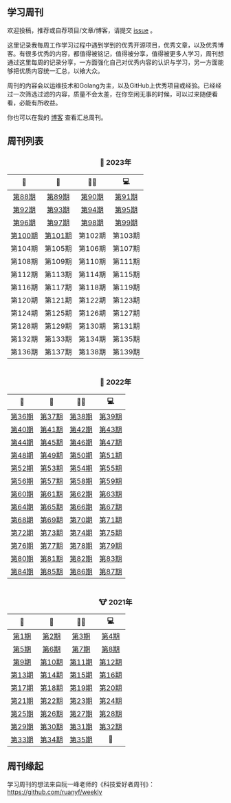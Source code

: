 ## 学习周刊

欢迎投稿，推荐或自荐项目/文章/博客，请提交 [issue](https://github.com/eryajf/Learning-Weekly/issues/new/choose) 。

这里记录我每周工作学习过程中遇到学到的优秀开源项目，优秀文章，以及优秀博客。有很多优秀的内容，都值得被铭记，值得被分享，值得被更多人学习，周刊想通过这里每周的记录分享，一方面强化自己对优秀内容的认识与学习，另一方面能够把优质内容统一汇总，以飨大众。

周刊的内容会以运维技术和Golang为主，以及GitHub上优秀项目或经验。已经经过一次筛选过滤的内容，质量不会太差，在你空闲无事的时候，可以过来随便看看，必能有所收益。

你也可以在我的 [博客](https://wiki.eryajf.net/learning-weekly/) 查看汇总周刊。

## 周刊列表

<div align="center">

### 🐰 2023年


|    📝    |    📔    |   👨‍💻    |    💻    |
| :-----: | :-----: | :-----: | :-----: |
| [第88期](./docs/03.2023%E5%B9%B4/01.%E5%AD%A6%E4%B9%A0%E5%91%A8%E5%88%8A-%E6%80%BB%E7%AC%AC88%E6%9C%9F-2023%E5%B9%B4%E7%AC%AC01%E5%91%A8.md)  | [第89期](./docs/03.2023%E5%B9%B4/2.%E5%AD%A6%E4%B9%A0%E5%91%A8%E5%88%8A-%E6%80%BB%E7%AC%AC89%E6%9C%9F-2023%E5%B9%B4%E7%AC%AC02%E5%91%A8.md)  | [第90期](./docs/03.2023%E5%B9%B4/03.%E5%AD%A6%E4%B9%A0%E5%91%A8%E5%88%8A-%E6%80%BB%E7%AC%AC90%E6%9C%9F-2023%E5%B9%B4%E7%AC%AC03%E5%91%A8.md)  | [第91期](./docs/03.2023%E5%B9%B4/04.%E5%AD%A6%E4%B9%A0%E5%91%A8%E5%88%8A-%E6%80%BB%E7%AC%AC91%E6%9C%9F-2023%E5%B9%B4%E7%AC%AC04%E5%91%A8.md)  |
| [第92期](./docs/03.2023%E5%B9%B4/05.%E5%AD%A6%E4%B9%A0%E5%91%A8%E5%88%8A-%E6%80%BB%E7%AC%AC92%E6%9C%9F-2023%E5%B9%B4%E7%AC%AC05%E5%91%A8.md)  | [第93期](./docs/03.2023%E5%B9%B4/06.%E5%AD%A6%E4%B9%A0%E5%91%A8%E5%88%8A-%E6%80%BB%E7%AC%AC93%E6%9C%9F-2023%E5%B9%B4%E7%AC%AC06%E5%91%A8.md)  | [第94期](./docs/03.2023%E5%B9%B4/07.%E5%AD%A6%E4%B9%A0%E5%91%A8%E5%88%8A-%E6%80%BB%E7%AC%AC94%E6%9C%9F-2023%E5%B9%B4%E7%AC%AC07%E5%91%A8.md)  | [第95期](./docs/03.2023%E5%B9%B4/08.%E5%AD%A6%E4%B9%A0%E5%91%A8%E5%88%8A-%E6%80%BB%E7%AC%AC95%E6%9C%9F-2023%E5%B9%B4%E7%AC%AC08%E5%91%A8.md)  |
| [第96期](./docs/03.2023%E5%B9%B4/09.%E5%AD%A6%E4%B9%A0%E5%91%A8%E5%88%8A-%E6%80%BB%E7%AC%AC96%E6%9C%9F-2023%E5%B9%B4%E7%AC%AC09%E5%91%A8.md)  | [第97期](./docs/03.2023%E5%B9%B4/10.%E5%AD%A6%E4%B9%A0%E5%91%A8%E5%88%8A-%E6%80%BB%E7%AC%AC97%E6%9C%9F-2023%E5%B9%B4%E7%AC%AC10%E5%91%A8.md)  | [第98期](./docs/03.2023%E5%B9%B4/11.%E5%AD%A6%E4%B9%A0%E5%91%A8%E5%88%8A-%E6%80%BB%E7%AC%AC98%E6%9C%9F-2023%E5%B9%B4%E7%AC%AC11%E5%91%A8.md)  | [第99期](./docs/03.2023%E5%B9%B4/12.%E5%AD%A6%E4%B9%A0%E5%91%A8%E5%88%8A-%E6%80%BB%E7%AC%AC99%E6%9C%9F-2023%E5%B9%B4%E7%AC%AC12%E5%91%A8.md)  |
| [第100期](./docs/03.2023%E5%B9%B4/13.%E5%AD%A6%E4%B9%A0%E5%91%A8%E5%88%8A-%E6%80%BB%E7%AC%AC100%E6%9C%9F-2023%E5%B9%B4%E7%AC%AC13%E5%91%A8.md) | [第101期](./docs/03.2023%E5%B9%B4/14.%E5%AD%A6%E4%B9%A0%E5%91%A8%E5%88%8A-%E6%80%BB%E7%AC%AC101%E6%9C%9F-2023%E5%B9%B4%E7%AC%AC14%E5%91%A8.md) | 第102期 | 第103期 |
| 第104期 | 第105期 | 第106期 | 第107期 |
| 第108期 | 第109期 | 第110期 | 第111期 |
| 第112期 | 第113期 | 第114期 | 第115期 |
| 第116期 | 第117期 | 第118期 | 第119期 |
| 第120期 | 第121期 | 第122期 | 第123期 |
| 第124期 | 第125期 | 第126期 | 第127期 |
| 第128期 | 第129期 | 第130期 | 第131期 |
| 第132期 | 第133期 | 第134期 | 第135期 |
| 第136期 | 第137期 | 第138期 | 第139期 |

<img src="https://camo.githubusercontent.com/82291b0fe831bfc6781e07fc5090cbd0a8b912bb8b8d4fec0696c881834f81ac/68747470733a2f2f70726f626f742e6d656469612f394575424971676170492e676966"
width="800"  height="3">

### 🐯 2022年


|   📝    |   📔    |   👨‍💻   |   💻    |
| :----: | :----: | :----: | :----: |
| [第36期](https://github.com/eryajf/Learning-Weekly/blob/main/docs/02.2022%E5%B9%B4/01.%E5%AD%A6%E4%B9%A0%E5%91%A8%E5%88%8A-%E6%80%BB%E7%AC%AC36%E6%9C%9F-2022%E5%B9%B4%E7%AC%AC01%E5%91%A8.md) | [第37期](https://github.com/eryajf/Learning-Weekly/blob/main/docs/02.2022%E5%B9%B4/02.%E5%AD%A6%E4%B9%A0%E5%91%A8%E5%88%8A-%E6%80%BB%E7%AC%AC37%E6%9C%9F-2022%E5%B9%B4%E7%AC%AC02%E5%91%A8.md) | [第38期](https://github.com/eryajf/Learning-Weekly/blob/main/docs/02.2022%E5%B9%B4/03.%E5%AD%A6%E4%B9%A0%E5%91%A8%E5%88%8A-%E6%80%BB%E7%AC%AC38%E6%9C%9F-2022%E5%B9%B4%E7%AC%AC03%E5%91%A8.md) | [第39期](https://github.com/eryajf/Learning-Weekly/blob/main/docs/02.2022%E5%B9%B4/04.%E5%AD%A6%E4%B9%A0%E5%91%A8%E5%88%8A-%E6%80%BB%E7%AC%AC39%E6%9C%9F-2022%E5%B9%B4%E7%AC%AC04%E5%91%A8.md) |
| [第40期](https://github.com/eryajf/Learning-Weekly/blob/main/docs/02.2022%E5%B9%B4/05.%E5%AD%A6%E4%B9%A0%E5%91%A8%E5%88%8A-%E6%80%BB%E7%AC%AC40%E6%9C%9F-2022%E5%B9%B4%E7%AC%AC05%E5%91%A8.md) | [第41期](https://github.com/eryajf/Learning-Weekly/blob/main/docs/02.2022%E5%B9%B4/06.%E5%AD%A6%E4%B9%A0%E5%91%A8%E5%88%8A-%E6%80%BB%E7%AC%AC41%E6%9C%9F-2022%E5%B9%B4%E7%AC%AC06%E5%91%A8.md) | [第42期](https://github.com/eryajf/Learning-Weekly/blob/main/docs/02.2022%E5%B9%B4/07.%E5%AD%A6%E4%B9%A0%E5%91%A8%E5%88%8A-%E6%80%BB%E7%AC%AC42%E6%9C%9F-2022%E5%B9%B4%E7%AC%AC07%E5%91%A8.md) | [第43期](https://github.com/eryajf/Learning-Weekly/blob/main/docs/02.2022%E5%B9%B4/08.%E5%AD%A6%E4%B9%A0%E5%91%A8%E5%88%8A-%E6%80%BB%E7%AC%AC43%E6%9C%9F-2022%E5%B9%B4%E7%AC%AC08%E5%91%A8.md) |
| [第44期](https://github.com/eryajf/Learning-Weekly/blob/main/docs/02.2022%E5%B9%B4/09.%E5%AD%A6%E4%B9%A0%E5%91%A8%E5%88%8A-%E6%80%BB%E7%AC%AC44%E6%9C%9F-2022%E5%B9%B4%E7%AC%AC09%E5%91%A8.md) | [第45期](https://github.com/eryajf/Learning-Weekly/blob/main/docs/02.2022%E5%B9%B4/10.%E5%AD%A6%E4%B9%A0%E5%91%A8%E5%88%8A-%E6%80%BB%E7%AC%AC45%E6%9C%9F-2022%E5%B9%B4%E7%AC%AC10%E5%91%A8.md) | [第46期](https://github.com/eryajf/Learning-Weekly/blob/main/docs/02.2022%E5%B9%B4/11.%E5%AD%A6%E4%B9%A0%E5%91%A8%E5%88%8A-%E6%80%BB%E7%AC%AC46%E6%9C%9F-2022%E5%B9%B4%E7%AC%AC11%E5%91%A8.md) | [第47期](https://github.com/eryajf/Learning-Weekly/blob/main/docs/02.2022%E5%B9%B4/12.%E5%AD%A6%E4%B9%A0%E5%91%A8%E5%88%8A-%E6%80%BB%E7%AC%AC47%E6%9C%9F-2022%E5%B9%B4%E7%AC%AC12%E5%91%A8.md) |
| [第48期](https://github.com/eryajf/Learning-Weekly/blob/main/docs/02.2022%E5%B9%B4/13.%E5%AD%A6%E4%B9%A0%E5%91%A8%E5%88%8A-%E6%80%BB%E7%AC%AC48%E6%9C%9F-2022%E5%B9%B4%E7%AC%AC13%E5%91%A8.md) | [第49期](https://github.com/eryajf/Learning-Weekly/blob/main/docs/02.2022%E5%B9%B4/14.%E5%AD%A6%E4%B9%A0%E5%91%A8%E5%88%8A-%E6%80%BB%E7%AC%AC49%E6%9C%9F-2022%E5%B9%B4%E7%AC%AC14%E5%91%A8.md) | [第50期](https://github.com/eryajf/Learning-Weekly/blob/main/docs/02.2022%E5%B9%B4/15.%E5%AD%A6%E4%B9%A0%E5%91%A8%E5%88%8A-%E6%80%BB%E7%AC%AC50%E6%9C%9F-2022%E5%B9%B4%E7%AC%AC15%E5%91%A8.md) | [第51期](https://github.com/eryajf/Learning-Weekly/blob/main/docs/02.2022%E5%B9%B4/16.%E5%AD%A6%E4%B9%A0%E5%91%A8%E5%88%8A-%E6%80%BB%E7%AC%AC51%E6%9C%9F-2022%E5%B9%B4%E7%AC%AC16%E5%91%A8.md) |
|[第52期](https://github.com/eryajf/Learning-Weekly/blob/main/docs/02.2022%E5%B9%B4/17.%E5%AD%A6%E4%B9%A0%E5%91%A8%E5%88%8A-%E6%80%BB%E7%AC%AC52%E6%9C%9F-2022%E5%B9%B4%E7%AC%AC17%E5%91%A8.md) | [第53期](https://github.com/eryajf/Learning-Weekly/blob/main/docs/02.2022%E5%B9%B4/18.%E5%AD%A6%E4%B9%A0%E5%91%A8%E5%88%8A-%E6%80%BB%E7%AC%AC53%E6%9C%9F-2022%E5%B9%B4%E7%AC%AC18%E5%91%A8.md) | [第54期](https://github.com/eryajf/Learning-Weekly/blob/main/docs/02.2022%E5%B9%B4/19.%E5%AD%A6%E4%B9%A0%E5%91%A8%E5%88%8A-%E6%80%BB%E7%AC%AC54%E6%9C%9F-2022%E5%B9%B4%E7%AC%AC19%E5%91%A8.md) | [第55期](https://github.com/eryajf/Learning-Weekly/blob/main/docs/02.2022%E5%B9%B4/20.%E5%AD%A6%E4%B9%A0%E5%91%A8%E5%88%8A-%E6%80%BB%E7%AC%AC55%E6%9C%9F-2022%E5%B9%B4%E7%AC%AC20%E5%91%A8.md) |
|[第56期](https://github.com/eryajf/Learning-Weekly/blob/main/docs/02.2022%E5%B9%B4/21.%E5%AD%A6%E4%B9%A0%E5%91%A8%E5%88%8A-%E6%80%BB%E7%AC%AC56%E6%9C%9F-2022%E5%B9%B4%E7%AC%AC21%E5%91%A8.md) | [第57期](https://github.com/eryajf/Learning-Weekly/blob/main/docs/02.2022%E5%B9%B4/22.%E5%AD%A6%E4%B9%A0%E5%91%A8%E5%88%8A-%E6%80%BB%E7%AC%AC57%E6%9C%9F-2022%E5%B9%B4%E7%AC%AC22%E5%91%A8.md) | [第58期](https://github.com/eryajf/Learning-Weekly/blob/main/docs/02.2022%E5%B9%B4/23.%E5%AD%A6%E4%B9%A0%E5%91%A8%E5%88%8A-%E6%80%BB%E7%AC%AC58%E6%9C%9F-2022%E5%B9%B4%E7%AC%AC23%E5%91%A8.md) | [第59期](https://github.com/eryajf/learning-weekly/blob/main/docs/02.2022%E5%B9%B4/24.%E5%AD%A6%E4%B9%A0%E5%91%A8%E5%88%8A-%E6%80%BB%E7%AC%AC59%E6%9C%9F-2022%E5%B9%B4%E7%AC%AC24%E5%91%A8.md) |
|[第60期](https://github.com/eryajf/learning-weekly/blob/main/docs/02.2022%E5%B9%B4/25.%E5%AD%A6%E4%B9%A0%E5%91%A8%E5%88%8A-%E6%80%BB%E7%AC%AC60%E6%9C%9F-2022%E5%B9%B4%E7%AC%AC25%E5%91%A8.md) | [第61期](https://github.com/eryajf/learning-weekly/blob/main/docs/02.2022%E5%B9%B4/26.%E5%AD%A6%E4%B9%A0%E5%91%A8%E5%88%8A-%E6%80%BB%E7%AC%AC61%E6%9C%9F-2022%E5%B9%B4%E7%AC%AC26%E5%91%A8.md) | [第62期](https://github.com/eryajf/learning-weekly/blob/main/docs/02.2022%E5%B9%B4/27.%E5%AD%A6%E4%B9%A0%E5%91%A8%E5%88%8A-%E6%80%BB%E7%AC%AC62%E6%9C%9F-2022%E5%B9%B4%E7%AC%AC27%E5%91%A8.md) | [第63期](./docs/02.2022%E5%B9%B4/28.%E5%AD%A6%E4%B9%A0%E5%91%A8%E5%88%8A-%E6%80%BB%E7%AC%AC63%E6%9C%9F-2022%E5%B9%B4%E7%AC%AC28%E5%91%A8.md) |
|[第64期](./docs/02.2022%E5%B9%B4/29.%E5%AD%A6%E4%B9%A0%E5%91%A8%E5%88%8A-%E6%80%BB%E7%AC%AC64%E6%9C%9F-2022%E5%B9%B4%E7%AC%AC29%E5%91%A8.md) | [第65期](./docs/02.2022%E5%B9%B4/30.%E5%AD%A6%E4%B9%A0%E5%91%A8%E5%88%8A-%E6%80%BB%E7%AC%AC65%E6%9C%9F-2022%E5%B9%B4%E7%AC%AC30%E5%91%A8.md) | [第66期](./docs/02.2022%E5%B9%B4/31.%E5%AD%A6%E4%B9%A0%E5%91%A8%E5%88%8A-%E6%80%BB%E7%AC%AC66%E6%9C%9F-2022%E5%B9%B4%E7%AC%AC31%E5%91%A8.md) | [第67期](./docs/02.2022%E5%B9%B4/32.%E5%AD%A6%E4%B9%A0%E5%91%A8%E5%88%8A-%E6%80%BB%E7%AC%AC67%E6%9C%9F-2022%E5%B9%B4%E7%AC%AC32%E5%91%A8.md) |
|[第68期](./docs/02.2022%E5%B9%B4/33.%E5%AD%A6%E4%B9%A0%E5%91%A8%E5%88%8A-%E6%80%BB%E7%AC%AC68%E6%9C%9F-2022%E5%B9%B4%E7%AC%AC33%E5%91%A8.md) | [第69期](./docs/02.2022%E5%B9%B4/34.%E5%AD%A6%E4%B9%A0%E5%91%A8%E5%88%8A-%E6%80%BB%E7%AC%AC69%E6%9C%9F-2022%E5%B9%B4%E7%AC%AC34%E5%91%A8.md) | [第70期](./docs/02.2022%E5%B9%B4/35.%E5%AD%A6%E4%B9%A0%E5%91%A8%E5%88%8A-%E6%80%BB%E7%AC%AC70%E6%9C%9F-2022%E5%B9%B4%E7%AC%AC35%E5%91%A8.md) | [第71期](./docs/02.2022%E5%B9%B4/36.%E5%AD%A6%E4%B9%A0%E5%91%A8%E5%88%8A-%E6%80%BB%E7%AC%AC71%E6%9C%9F-2022%E5%B9%B4%E7%AC%AC36%E5%91%A8.md) |
|[第72期](./docs/02.2022%E5%B9%B4/37.%E5%AD%A6%E4%B9%A0%E5%91%A8%E5%88%8A-%E6%80%BB%E7%AC%AC72%E6%9C%9F-2022%E5%B9%B4%E7%AC%AC37%E5%91%A8.md) | [第73期](./docs/02.2022%E5%B9%B4/38.%E5%AD%A6%E4%B9%A0%E5%91%A8%E5%88%8A-%E6%80%BB%E7%AC%AC73%E6%9C%9F-2022%E5%B9%B4%E7%AC%AC38%E5%91%A8.md) | [第74期](./docs/02.2022%E5%B9%B4/39.%E5%AD%A6%E4%B9%A0%E5%91%A8%E5%88%8A-%E6%80%BB%E7%AC%AC74%E6%9C%9F-2022%E5%B9%B4%E7%AC%AC39%E5%91%A8.md) | [第75期](./docs/02.2022%E5%B9%B4/40.%E5%AD%A6%E4%B9%A0%E5%91%A8%E5%88%8A-%E6%80%BB%E7%AC%AC75%E6%9C%9F-2022%E5%B9%B4%E7%AC%AC40%E5%91%A8.md) |
|[第76期](./docs/02.2022%E5%B9%B4/41.%E5%AD%A6%E4%B9%A0%E5%91%A8%E5%88%8A-%E6%80%BB%E7%AC%AC76%E6%9C%9F-2022%E5%B9%B4%E7%AC%AC41%E5%91%A8.md) | [第77期](./docs/02.2022%E5%B9%B4/42.%E5%AD%A6%E4%B9%A0%E5%91%A8%E5%88%8A-%E6%80%BB%E7%AC%AC78%E6%9C%9F-2022%E5%B9%B4%E7%AC%AC43%E5%91%A8.md) | [第78期](./docs/02.2022%E5%B9%B4/43.%E5%AD%A6%E4%B9%A0%E5%91%A8%E5%88%8A-%E6%80%BB%E7%AC%AC78%E6%9C%9F-2022%E5%B9%B4%E7%AC%AC43%E5%91%A8.md) | [第79期](./docs/02.2022%E5%B9%B4/44.%E5%AD%A6%E4%B9%A0%E5%91%A8%E5%88%8A-%E6%80%BB%E7%AC%AC79%E6%9C%9F-2022%E5%B9%B4%E7%AC%AC44%E5%91%A8.md) |
|[第80期](./docs/02.2022%E5%B9%B4/45.%E5%AD%A6%E4%B9%A0%E5%91%A8%E5%88%8A-%E6%80%BB%E7%AC%AC80%E6%9C%9F-2022%E5%B9%B4%E7%AC%AC45%E5%91%A8.md) | [第81期](./docs/02.2022%E5%B9%B4/46.%E5%AD%A6%E4%B9%A0%E5%91%A8%E5%88%8A-%E6%80%BB%E7%AC%AC81%E6%9C%9F-2022%E5%B9%B4%E7%AC%AC46%E5%91%A8.md) | [第82期](./docs/02.2022%E5%B9%B4/47.%E5%AD%A6%E4%B9%A0%E5%91%A8%E5%88%8A-%E6%80%BB%E7%AC%AC82%E6%9C%9F-2022%E5%B9%B4%E7%AC%AC47%E5%91%A8.md) | [第83期](./docs/02.2022%E5%B9%B4/48.%E5%AD%A6%E4%B9%A0%E5%91%A8%E5%88%8A-%E6%80%BB%E7%AC%AC83%E6%9C%9F-2022%E5%B9%B4%E7%AC%AC48%E5%91%A8.md) |
|[第84期](./docs/02.2022%E5%B9%B4/49.%E5%AD%A6%E4%B9%A0%E5%91%A8%E5%88%8A-%E6%80%BB%E7%AC%AC84%E6%9C%9F-2022%E5%B9%B4%E7%AC%AC49%E5%91%A8.md) | [第85期](./docs/02.2022%E5%B9%B4/50.%E5%AD%A6%E4%B9%A0%E5%91%A8%E5%88%8A-%E6%80%BB%E7%AC%AC85%E6%9C%9F-2022%E5%B9%B4%E7%AC%AC50%E5%91%A8.md) | [第86期](./docs/02.2022%E5%B9%B4/51.%E5%AD%A6%E4%B9%A0%E5%91%A8%E5%88%8A-%E6%80%BB%E7%AC%AC86%E6%9C%9F-2022%E5%B9%B4%E7%AC%AC51%E5%91%A8.md) | [第87期](./docs/02.2022%E5%B9%B4/52.%E5%AD%A6%E4%B9%A0%E5%91%A8%E5%88%8A-%E6%80%BB%E7%AC%AC87%E6%9C%9F-2022%E5%B9%B4%E7%AC%AC52%E5%91%A8.md) |

<img src="https://camo.githubusercontent.com/82291b0fe831bfc6781e07fc5090cbd0a8b912bb8b8d4fec0696c881834f81ac/68747470733a2f2f70726f626f742e6d656469612f394575424971676170492e676966"
width="800"  height="3">

### 🐮 2021年

|                              📝                               |                              📔                               |                              👨‍💻                              |                              💻                               |
| :----------------------------------------------------------: | :----------------------------------------------------------: | :----------------------------------------------------------: | :----------------------------------------------------------: |
| [第1期](https://github.com/eryajf/Learning-Weekly/blob/main/docs/01.2021%E5%B9%B4/01.%E5%AD%A6%E4%B9%A0%E5%91%A8%E5%88%8A-%E6%80%BB%E7%AC%AC1%E6%9C%9F-2021%E5%B9%B4%E7%AC%AC18%E5%91%A8.md) | [第2期](https://github.com/eryajf/Learning-Weekly/blob/main/docs/01.2021%E5%B9%B4/02.%E5%AD%A6%E4%B9%A0%E5%91%A8%E5%88%8A-%E6%80%BB%E7%AC%AC2%E6%9C%9F-2021%E5%B9%B4%E7%AC%AC19%E5%91%A8.md) | [第3期](https://github.com/eryajf/Learning-Weekly/blob/main/docs/01.2021%E5%B9%B4/03.%E5%AD%A6%E4%B9%A0%E5%91%A8%E5%88%8A-%E6%80%BB%E7%AC%AC3%E6%9C%9F-2021%E5%B9%B4%E7%AC%AC20%E5%91%A8.md) | [第4期](https://github.com/eryajf/Learning-Weekly/blob/main/docs/01.2021%E5%B9%B4/04.%E5%AD%A6%E4%B9%A0%E5%91%A8%E5%88%8A-%E6%80%BB%E7%AC%AC4%E6%9C%9F-2021%E5%B9%B4%E7%AC%AC21%E5%91%A8.md) |
| [第5期](https://github.com/eryajf/Learning-Weekly/blob/main/docs/01.2021%E5%B9%B4/05.%E5%AD%A6%E4%B9%A0%E5%91%A8%E5%88%8A-%E6%80%BB%E7%AC%AC5%E6%9C%9F-2021%E5%B9%B4%E7%AC%AC22%E5%91%A8.md) | [第6期](https://github.com/eryajf/Learning-Weekly/blob/main/docs/01.2021%E5%B9%B4/06.%E5%AD%A6%E4%B9%A0%E5%91%A8%E5%88%8A-%E6%80%BB%E7%AC%AC6%E6%9C%9F-2021%E5%B9%B4%E7%AC%AC23%E5%91%A8.md) | [第7期](https://github.com/eryajf/Learning-Weekly/blob/main/docs/01.2021%E5%B9%B4/07.%E5%AD%A6%E4%B9%A0%E5%91%A8%E5%88%8A-%E6%80%BB%E7%AC%AC7%E6%9C%9F-2021%E5%B9%B4%E7%AC%AC24%E5%91%A8.md) | [第8期](https://github.com/eryajf/Learning-Weekly/blob/main/docs/01.2021%E5%B9%B4/08.%E5%AD%A6%E4%B9%A0%E5%91%A8%E5%88%8A-%E6%80%BB%E7%AC%AC8%E6%9C%9F-2021%E5%B9%B4%E7%AC%AC25%E5%91%A8.md) |
| [第9期](https://github.com/eryajf/Learning-Weekly/blob/main/docs/01.2021%E5%B9%B4/09.%E5%AD%A6%E4%B9%A0%E5%91%A8%E5%88%8A-%E6%80%BB%E7%AC%AC9%E6%9C%9F-2021%E5%B9%B4%E7%AC%AC26%E5%91%A8.md) | [第10期](https://github.com/eryajf/Learning-Weekly/blob/main/docs/01.2021%E5%B9%B4/10.%E5%AD%A6%E4%B9%A0%E5%91%A8%E5%88%8A-%E6%80%BB%E7%AC%AC10%E6%9C%9F-2021%E5%B9%B4%E7%AC%AC27%E5%91%A8.md) | [第11期](https://github.com/eryajf/Learning-Weekly/blob/main/docs/01.2021%E5%B9%B4/11.%E5%AD%A6%E4%B9%A0%E5%91%A8%E5%88%8A-%E6%80%BB%E7%AC%AC11%E6%9C%9F-2021%E5%B9%B4%E7%AC%AC28%E5%91%A8.md) | [第12期](https://github.com/eryajf/Learning-Weekly/blob/main/docs/01.2021%E5%B9%B4/12.%E5%AD%A6%E4%B9%A0%E5%91%A8%E5%88%8A-%E6%80%BB%E7%AC%AC12%E6%9C%9F-2021%E5%B9%B4%E7%AC%AC29%E5%91%A8.md) |
| [第13期](https://github.com/eryajf/Learning-Weekly/blob/main/docs/01.2021%E5%B9%B4/13.%E5%AD%A6%E4%B9%A0%E5%91%A8%E5%88%8A-%E6%80%BB%E7%AC%AC13%E6%9C%9F-2021%E5%B9%B4%E7%AC%AC30%E5%91%A8.md) | [第14期](https://github.com/eryajf/Learning-Weekly/blob/main/docs/01.2021%E5%B9%B4/14.%E5%AD%A6%E4%B9%A0%E5%91%A8%E5%88%8A-%E6%80%BB%E7%AC%AC14%E6%9C%9F-2021%E5%B9%B4%E7%AC%AC31%E5%91%A8.md) | [第15期](https://github.com/eryajf/Learning-Weekly/blob/main/docs/01.2021%E5%B9%B4/15.%E5%AD%A6%E4%B9%A0%E5%91%A8%E5%88%8A-%E6%80%BB%E7%AC%AC15%E6%9C%9F-2021%E5%B9%B4%E7%AC%AC32%E5%91%A8.md) | [第16期](https://github.com/eryajf/Learning-Weekly/blob/main/docs/01.2021%E5%B9%B4/16.%E5%AD%A6%E4%B9%A0%E5%91%A8%E5%88%8A-%E6%80%BB%E7%AC%AC16%E6%9C%9F-2021%E5%B9%B4%E7%AC%AC33%E5%91%A8.md) |
| [第17期](https://github.com/eryajf/Learning-Weekly/blob/main/docs/01.2021%E5%B9%B4/17.%E5%AD%A6%E4%B9%A0%E5%91%A8%E5%88%8A-%E6%80%BB%E7%AC%AC17%E6%9C%9F-2021%E5%B9%B4%E7%AC%AC34%E5%91%A8.md) | [第18期](https://github.com/eryajf/Learning-Weekly/blob/main/docs/01.2021%E5%B9%B4/18.%E5%AD%A6%E4%B9%A0%E5%91%A8%E5%88%8A-%E6%80%BB%E7%AC%AC18%E6%9C%9F-2021%E5%B9%B4%E7%AC%AC35%E5%91%A8.md) | [第19期](https://github.com/eryajf/Learning-Weekly/blob/main/docs/01.2021%E5%B9%B4/19.%E5%AD%A6%E4%B9%A0%E5%91%A8%E5%88%8A-%E6%80%BB%E7%AC%AC19%E6%9C%9F-2021%E5%B9%B4%E7%AC%AC36%E5%91%A8.md) | [第20期](https://github.com/eryajf/Learning-Weekly/blob/main/docs/01.2021%E5%B9%B4/20.%E5%AD%A6%E4%B9%A0%E5%91%A8%E5%88%8A-%E6%80%BB%E7%AC%AC20%E6%9C%9F-2021%E5%B9%B4%E7%AC%AC37%E5%91%A8.md) |
| [第21期](https://github.com/eryajf/Learning-Weekly/blob/main/docs/01.2021%E5%B9%B4/21.%E5%AD%A6%E4%B9%A0%E5%91%A8%E5%88%8A-%E6%80%BB%E7%AC%AC21%E6%9C%9F-2021%E5%B9%B4%E7%AC%AC38%E5%91%A8.md) | [第22期](https://github.com/eryajf/Learning-Weekly/blob/main/docs/01.2021%E5%B9%B4/22.%E5%AD%A6%E4%B9%A0%E5%91%A8%E5%88%8A-%E6%80%BB%E7%AC%AC22%E6%9C%9F-2021%E5%B9%B4%E7%AC%AC39%E5%91%A8.md) | [第23期](https://github.com/eryajf/Learning-Weekly/blob/main/docs/01.2021%E5%B9%B4/23.%E5%AD%A6%E4%B9%A0%E5%91%A8%E5%88%8A-%E6%80%BB%E7%AC%AC23%E6%9C%9F-2021%E5%B9%B4%E7%AC%AC40%E5%91%A8.md) | [第24期](https://github.com/eryajf/Learning-Weekly/blob/main/docs/01.2021%E5%B9%B4/24.%E5%AD%A6%E4%B9%A0%E5%91%A8%E5%88%8A-%E6%80%BB%E7%AC%AC24%E6%9C%9F-2021%E5%B9%B4%E7%AC%AC41%E5%91%A8.md) |
| [第25期](https://github.com/eryajf/Learning-Weekly/blob/main/docs/01.2021%E5%B9%B4/25.%E5%AD%A6%E4%B9%A0%E5%91%A8%E5%88%8A-%E6%80%BB%E7%AC%AC25%E6%9C%9F-2021%E5%B9%B4%E7%AC%AC42%E5%91%A8.md) | [第26期](https://github.com/eryajf/Learning-Weekly/blob/main/docs/01.2021%E5%B9%B4/26.%E5%AD%A6%E4%B9%A0%E5%91%A8%E5%88%8A-%E6%80%BB%E7%AC%AC26%E6%9C%9F-2021%E5%B9%B4%E7%AC%AC43%E5%91%A8.md) | [第27期](https://github.com/eryajf/Learning-Weekly/blob/main/docs/01.2021%E5%B9%B4/27.%E5%AD%A6%E4%B9%A0%E5%91%A8%E5%88%8A-%E6%80%BB%E7%AC%AC27%E6%9C%9F-2021%E5%B9%B4%E7%AC%AC44%E5%91%A8.md) | [第28期](https://github.com/eryajf/Learning-Weekly/blob/main/docs/01.2021%E5%B9%B4/28.%E5%AD%A6%E4%B9%A0%E5%91%A8%E5%88%8A-%E6%80%BB%E7%AC%AC28%E6%9C%9F-2021%E5%B9%B4%E7%AC%AC45%E5%91%A8.md) |
| [第29期](https://github.com/eryajf/Learning-Weekly/blob/main/docs/01.2021%E5%B9%B4/29.%E5%AD%A6%E4%B9%A0%E5%91%A8%E5%88%8A-%E6%80%BB%E7%AC%AC29%E6%9C%9F-2021%E5%B9%B4%E7%AC%AC46%E5%91%A8.md) | [第30期](https://github.com/eryajf/Learning-Weekly/blob/main/docs/01.2021%E5%B9%B4/30.%E5%AD%A6%E4%B9%A0%E5%91%A8%E5%88%8A-%E6%80%BB%E7%AC%AC30%E6%9C%9F-2021%E5%B9%B4%E7%AC%AC47%E5%91%A8.md) | [第31期](https://github.com/eryajf/Learning-Weekly/blob/main/docs/01.2021%E5%B9%B4/31.%E5%AD%A6%E4%B9%A0%E5%91%A8%E5%88%8A-%E6%80%BB%E7%AC%AC31%E6%9C%9F-2021%E5%B9%B4%E7%AC%AC48%E5%91%A8.md) | [第32期](https://github.com/eryajf/Learning-Weekly/blob/main/docs/01.2021%E5%B9%B4/32.%E5%AD%A6%E4%B9%A0%E5%91%A8%E5%88%8A-%E6%80%BB%E7%AC%AC32%E6%9C%9F-2021%E5%B9%B4%E7%AC%AC49%E5%91%A8.md) |
| [第33期](https://github.com/eryajf/Learning-Weekly/blob/main/docs/01.2021%E5%B9%B4/33.%E5%AD%A6%E4%B9%A0%E5%91%A8%E5%88%8A-%E6%80%BB%E7%AC%AC33%E6%9C%9F-2021%E5%B9%B4%E7%AC%AC50%E5%91%A8.md) | [第34期](https://github.com/eryajf/Learning-Weekly/blob/main/docs/01.2021%E5%B9%B4/34.%E5%AD%A6%E4%B9%A0%E5%91%A8%E5%88%8A-%E6%80%BB%E7%AC%AC34%E6%9C%9F-2021%E5%B9%B4%E7%AC%AC51%E5%91%A8.md) | [第35期](https://github.com/eryajf/Learning-Weekly/blob/main/docs/01.2021%E5%B9%B4/35.%E5%AD%A6%E4%B9%A0%E5%91%A8%E5%88%8A-%E6%80%BB%E7%AC%AC35%E6%9C%9F-2021%E5%B9%B4%E7%AC%AC52%E5%91%A8.md) |                              🥳                               |


</div>


## 周刊缘起

学习周刊的想法来自阮一峰老师的《科技爱好者周刊》：https://github.com/ruanyf/weekly
